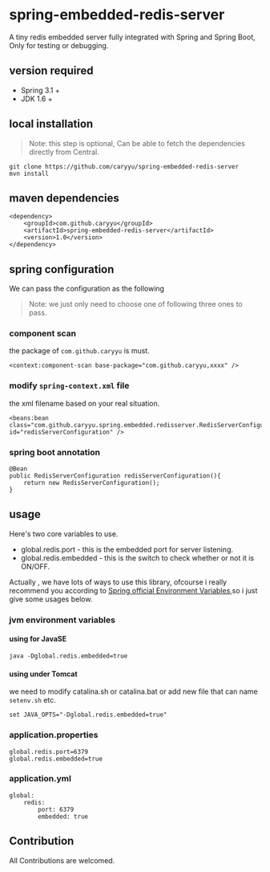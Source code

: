 # spring-embedded-redis-server
A tiny redis embedded server fully integrated with Spring and Spring Boot, Only for testing or debugging. 

## version required
* Spring 3.1 +
* JDK 1.6 +

## local installation
> Note: this step is optional, Can be able to fetch the dependencies directly from Central.
```
git clone https://github.com/caryyu/spring-embedded-redis-server
mvn install
```

## maven dependencies
```
<dependency>
    <groupId>com.github.caryyu</groupId>
    <artifactId>spring-embedded-redis-server</artifactId>
    <version>1.0</version>
</dependency>
```

## spring configuration
We can pass the configuration as the following
> Note: we just only need to choose one of following three ones to pass.
### component scan
the package of `com.github.caryyu` is must.
```
<context:component-scan base-package="com.github.caryyu,xxxx" />
```
### modify `spring-context.xml` file
the xml filename based on your real situation.
```
<beans:bean class="com.github.caryyu.spring.embedded.redisserver.RedisServerConfiguration" id="redisServerConfiguration" />
```
### spring boot annotation
```
@Bean
public RedisServerConfiguration redisServerConfiguration(){
    return new RedisServerConfiguration();
}
```
## usage
Here's two core variables to use.
* global.redis.port - this is the embedded port for server listening.
* global.redis.embedded - this is the switch to check whether or not it is ON/OFF.  

Actually , we have lots of ways to use this library, ofcourse i really recommend you according to [Spring official Environment Variables](https://docs.spring.io/spring-boot/docs/current/reference/html/boot-features-external-config.html),so i just give some usages below.

### jvm environment variables
  
#### using for JavaSE
```
java -Dglobal.redis.embedded=true
```

#### using under Tomcat 
 we need to modify catalina.sh or catalina.bat or add new file that can name `setenv.sh` etc.
```
set JAVA_OPTS="-Dglobal.redis.embedded=true"
```

### application.properties
```
global.redis.port=6379
global.redis.embedded=true    
```
### application.yml
```
global:
    redis:
        port: 6379
        embedded: true
```
## Contribution
All Contributions are welcomed.


